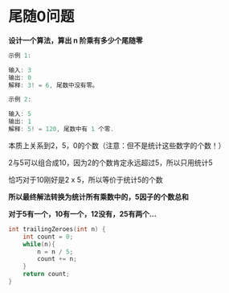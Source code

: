 # 尾随0问题

**设计一个算法，算出 n 阶乘有多少个尾随零**

```cpp
示例 1:

输入: 3
输出: 0
解释: 3! = 6, 尾数中没有零。

示例 2:

输入: 5
输出: 1
解释: 5! = 120, 尾数中有 1 个零.

```

本质上关系到2，5，0的个数（注意：但不是统计这些数字的个数！）

2与5可以组合成10，因为2的个数肯定永远超过5，所以只用统计5

恰巧对于10刚好是2 x 5，所以等价于统计5的个数

**所以最终解法转换为统计所有乘数中的，5因子的个数总和**

**对于5有一个，10有一个，12没有，25有两个...**

```cpp
int trailingZeroes(int n) {
    int count = 0;
    while(n){
        n = n / 5;
        count += n;
    }
    return count;
}
```



